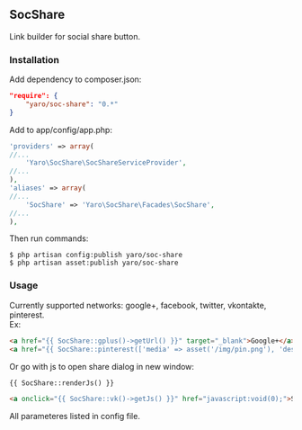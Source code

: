 ## SocShare

Link builder for social share button.

### Installation
Add dependency to composer.json:
```json
"require": {
    "yaro/soc-share": "0.*"
}
```

Add to app/config/app.php:
```php
'providers' => array(
//...
    'Yaro\SocShare\SocShareServiceProvider',
//...
),
'aliases' => array(
//...
    'SocShare' => 'Yaro\SocShare\Facades\SocShare',
//...
),
```

Then run commands:
```shell
$ php artisan config:publish yaro/soc-share
$ php artisan asset:publish yaro/soc-share
```


### Usage
Currently supported networks:  google+, facebook, twitter, vkontakte, pinterest.<br/>
Ex:
```html
<a href="{{ SocShare::gplus()->getUrl() }}" target="_blank">Google+</a>
<a href="{{ SocShare::pinterest(['media' => asset('/img/pin.png'), 'description' => 'oh hai'])->getUrl() }}" target="_blank">Pin it!</a>
```

Or go with js to open share dialog in new window:
```html
{{ SocShare::renderJs() }}

<a onclick="{{ SocShare::vk()->getJs() }}" href="javascript:void(0);">Share me</a>
```

All parameteres listed in config file.
